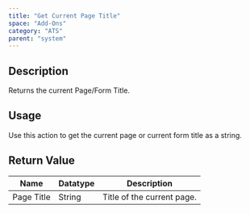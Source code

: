 ```yaml
---
title: "Get Current Page Title"
space: "Add-Ons"
category: "ATS"
parent: "system"
---
```


## Description

Returns the current Page/Form Title.

## Usage

Use this action to get the current page or current form title as a string.

## Return Value

Name | Datatype | Description
--- | --- | ---
Page Title | String | Title of the current page.
